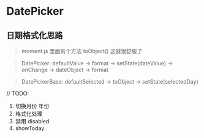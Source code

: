 # DatePicker

## 日期格式化思路

> moment.js 里面有个方法 toObject() 这就很舒服了

> DatePicker: defaultValue -> format -> setState(dateValue) -> onChange -> dateObject -> format

> DatePickerBase: defaultSelected -> toObject -> setState(selectedDay)

// TODO:

1. 切换月份 年份
2. 格式化处理
3. 禁用 disabled
4. showToday